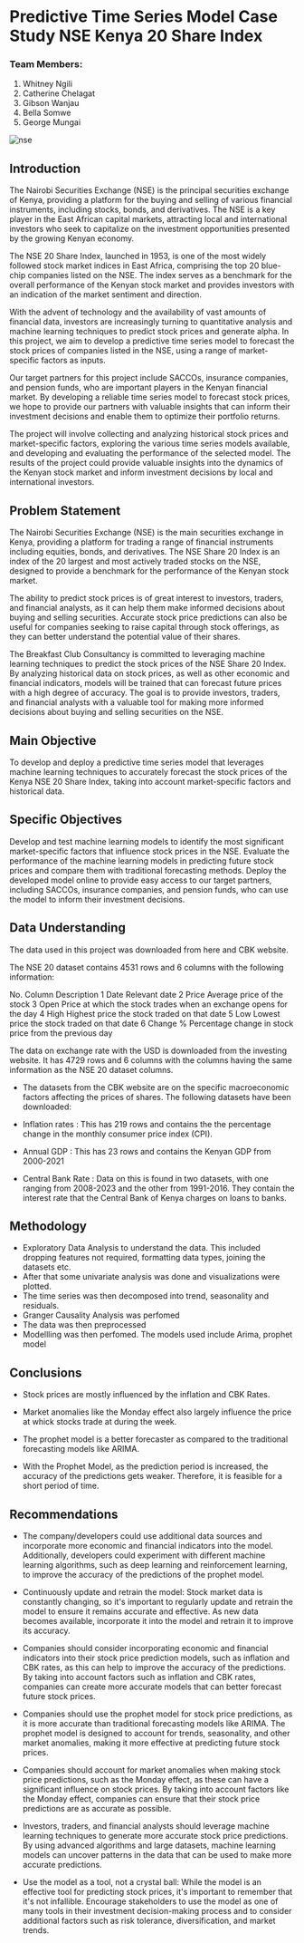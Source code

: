 # Predictive Time Series Model Case Study NSE Kenya 20 Share Index
### Team Members:

1. Whitney Ngili
2. Catherine Chelagat
3. Gibson Wanjau
4. Bella Somwe
5. George Mungai

![nse](https://user-images.githubusercontent.com/117165965/231267951-21958356-66c9-4028-84b0-0ae2cf4a05dc.jpg)

## Introduction

The Nairobi Securities Exchange (NSE) is the principal securities exchange of Kenya, providing a platform for the buying and selling of various financial instruments, including stocks, bonds, and derivatives. The NSE is a key player in the East African capital markets, attracting local and international investors who seek to capitalize on the investment opportunities presented by the growing Kenyan economy.

The NSE 20 Share Index, launched in 1953, is one of the most widely followed stock market indices in East Africa, comprising the top 20 blue-chip companies listed on the NSE. The index serves as a benchmark for the overall performance of the Kenyan stock market and provides investors with an indication of the market sentiment and direction.

With the advent of technology and the availability of vast amounts of financial data, investors are increasingly turning to quantitative analysis and machine learning techniques to predict stock prices and generate alpha. In this project, we aim to develop a predictive time series model to forecast the stock prices of companies listed in the NSE, using a range of market-specific factors as inputs.

Our target partners for this project include SACCOs, insurance companies, and pension funds, who are important players in the Kenyan financial market. By developing a reliable time series model to forecast stock prices, we hope to provide our partners with valuable insights that can inform their investment decisions and enable them to optimize their portfolio returns.

The project will involve collecting and analyzing historical stock prices and market-specific factors, exploring the various time series models available, and developing and evaluating the performance of the selected model. The results of the project could provide valuable insights into the dynamics of the Kenyan stock market and inform investment decisions by local and international investors.

## Problem Statement

The Nairobi Securities Exchange (NSE) is the main securities exchange in Kenya, providing a platform for trading a range of financial instruments including equities, bonds, and derivatives. The NSE Share 20 Index is an index of the 20 largest and most actively traded stocks on the NSE, designed to provide a benchmark for the performance of the Kenyan stock market.

The ability to predict stock prices is of great interest to investors, traders, and financial analysts, as it can help them make informed decisions about buying and selling securities. Accurate stock price predictions can also be useful for companies seeking to raise capital through stock offerings, as they can better understand the potential value of their shares.

The Breakfast Club Consultancy is committed to leveraging machine learning techniques to predict the stock prices of the NSE Share 20 Index. By analyzing historical data on stock prices, as well as other economic and financial indicators, models will be trained that can forecast future prices with a high degree of accuracy. The goal is to provide investors, traders, and financial analysts with a valuable tool for making more informed decisions about buying and selling securities on the NSE.

## Main Objective

To develop and deploy a predictive time series model that leverages machine learning techniques to accurately forecast the stock prices of the Kenya NSE 20 Share Index, taking into account market-specific factors and historical data.

## Specific Objectives

Develop and test machine learning models to identify the most significant market-specific factors that influence stock prices in the NSE.
Evaluate the performance of the machine learning models in predicting future stock prices and compare them with traditional forecasting methods.
Deploy the developed model online to provide easy access to our target partners, including SACCOs, insurance companies, and pension funds, who can use the model to inform their investment decisions.

## Data Understanding

The data used in this project was downloaded from here and CBK website.

The NSE 20 dataset contains 4531 rows and 6 columns with the following information:

No.	Column	Description
1	Date	Relevant date
2	Price	Average price of the stock
3	Open	Price at which the stock trades when an exchange opens for the day
4	High	Highest price the stock traded on that date
5	Low	Lowest price the stock traded on that date
6	Change %	Percentage change in stock price from the previous day

The data on exchange rate with the USD is downloaded from the investing website. It has 4729 rows and 6 columns with the columns having the same information as the NSE 20 dataset columns.

- The datasets from the CBK website are on the specific macroeconomic factors affecting the prices of shares. The following datasets have been downloaded:

- Inflation rates : This has 219 rows and contains the the percentage change in the monthly consumer price index (CPI).

- Annual GDP : This has 23 rows and contains the Kenyan GDP from 2000-2021

- Central Bank Rate : Data on this is found in two datasets, with one ranging from 2008-2023 and the other from 1991-2016. They contain the interest rate that the     Central Bank of Kenya charges on loans to banks.


## Methodology
- Exploratory Data Analysis to understand the data. This included dropping features not required, formatting data types, joining the datasets etc.
- After that some univariate analysis was done and visualizations were plotted.
- The time series was then decomposed into trend, seasonality and residuals.
- Granger Causality Analysis was perfomed 
- The data was then preprocessed
- Modellling was then perfomed. The models used include Arima, prophet model

## Conclusions

- Stock prices are mostly influenced by the inflation and CBK Rates.

- Market anomalies like the Monday effect also largely influence the price at whick stocks trade at during the week.

- The prophet model is a better forecaster as compared to the traditional forecasting models like ARIMA.

- With the Prophet Model, as the prediction period is increased, the accuracy of the predictions gets weaker. Therefore, it is feasible for a short period of time.

## Recommendations
- The company/developers could use additional data sources and incorporate more economic and financial indicators into the model. Additionally, developers could experiment with different machine learning algorithms, such as deep learning and reinforcement learning, to improve the accuracy of the predictions of the prophet model.

- Continuously update and retrain the model: Stock market data is constantly changing, so it's important to regularly update and retrain the model to ensure it remains accurate and effective. As new data becomes available, incorporate it into the model and retrain it to improve its accuracy.

- Companies should consider incorporating economic and financial indicators into their stock price prediction models, such as inflation and CBK rates, as this can help to improve the accuracy of the predictions. By taking into account factors such as inflation and CBK rates, companies can create more accurate models that can better forecast future stock prices.

- Companies should use the prophet model for stock price predictions, as it is more accurate than traditional forecasting models like ARIMA. The prophet model is designed to account for trends, seasonality, and other market anomalies, making it more effective at predicting future stock prices.

- Companies should account for market anomalies when making stock price predictions, such as the Monday effect, as these can have a significant influence on stock prices. By taking into account factors like the Monday effect, companies can ensure that their stock price predictions are as accurate as possible.

- Investors, traders, and financial analysts should leverage machine learning techniques to generate more accurate stock price predictions. By using advanced algorithms and large datasets, machine learning models can uncover patterns in the data that can be used to make more accurate predictions.

- Use the model as a tool, not a crystal ball: While the model is an effective tool for predicting stock prices, it's important to remember that it's not infallible. Encourage stakeholders to use the model as one of many tools in their investment decision-making process and to consider additional factors such as risk tolerance, diversification, and market trends.
